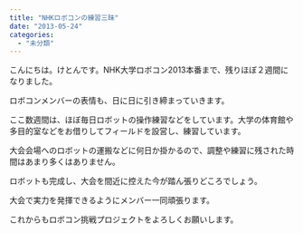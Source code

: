 ```yaml
---
title: "NHKロボコンの練習三昧"
date: "2013-05-24"
categories: 
  - "未分類"
---
```


こんにちは。けとんです。NHK大学ロボコン2013本番まで、残りほぼ２週間になりました。

ロボコンメンバーの表情も、日に日に引き締まっていきます。

ここ数週間は、ほぼ毎日ロボットの操作練習などをしています。大学の体育館や多目的室などをお借りしてフィールドを設営し、練習しています。

大会会場へのロボットの運搬などに何日か掛かるので、調整や練習に残された時間はあまり多くはありません。

ロボットも完成し、大会を間近に控えた今が踏ん張りどころでしょう。

大会で実力を発揮できるようにメンバー一同頑張ります。

これからもロボコン挑戦プロジェクトをよろしくお願いします。
